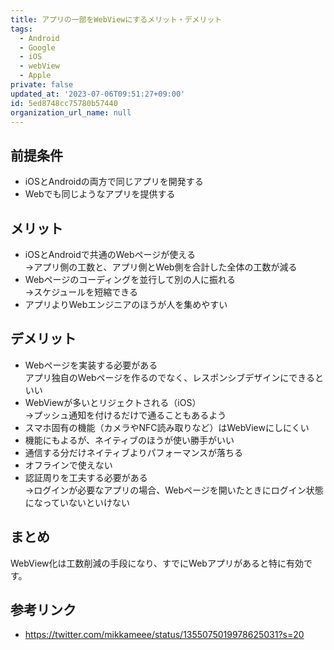 ```yaml
---
title: アプリの一部をWebViewにするメリット・デメリット
tags:
  - Android
  - Google
  - iOS
  - webView
  - Apple
private: false
updated_at: '2023-07-06T09:51:27+09:00'
id: 5ed8748cc75780b57440
organization_url_name: null
---
```

## 前提条件

- iOSとAndroidの両方で同じアプリを開発する
- Webでも同じようなアプリを提供する

## メリット

- iOSとAndroidで共通のWebページが使える  
→アプリ側の工数と、アプリ側とWeb側を合計した全体の工数が減る
- Webページのコーディングを並行して別の人に振れる  
→スケジュールを短縮できる
- アプリよりWebエンジニアのほうが人を集めやすい

## デメリット

- Webページを実装する必要がある  
アプリ独自のWebページを作るのでなく、レスポンシブデザインにできるといい
- WebViewが多いとリジェクトされる（iOS）  
→プッシュ通知を付けるだけで通ることもあるよう
- スマホ固有の機能（カメラやNFC読み取りなど）はWebViewにしにくい
- 機能にもよるが、ネイティブのほうが使い勝手がいい
- 通信する分だけネイティブよりパフォーマンスが落ちる
- オフラインで使えない
- 認証周りを工夫する必要がある  
→ログインが必要なアプリの場合、Webページを開いたときにログイン状態になっていないといけない

## まとめ

WebView化は工数削減の手段になり、すでにWebアプリがあると特に有効です。

## 参考リンク

- https://twitter.com/mikkameee/status/1355075019978625031?s=20
